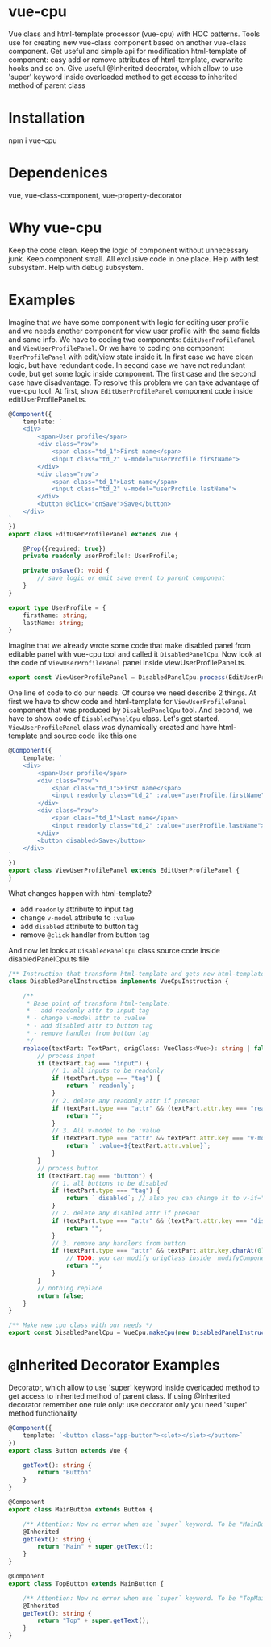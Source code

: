 # vue-cpu

Vue class and html-template processor (vue-cpu) with HOC patterns. Tools use for creating new vue-class component based on another vue-class component. Get useful and simple api for modification html-template of component: easy add or remove attributes of html-template, overwrite hooks and so on. Give useful @Inherited decorator, which allow to use 'super' keyword inside overloaded method to get access to inherited method of parent class

# Installation
npm i vue-cpu

# Dependenices
vue, vue-class-component, vue-property-decorator

# Why vue-cpu
Keep the code clean. Keep the logic of component without unnecessary junk. Keep component small. All exclusive code in one place. Help with test subsystem. Help with debug subsystem.

# Examples

Imagine that we have some component with logic for editing user profile and we needs another component for view user profile with the same fields and same info. We have to coding two components: `EditUserProfilePanel` and `ViewUserProfilePanel`. Or we have to coding one component `UserProfilePanel` with edit/view state inside it. In first case we have clean logic, but have redundant code. In second case we have not redundant code, but get some logic inside component. The first case and the second case have disadvantage. To resolve this problem we can take advantage of vue-cpu tool. At first, show `EditUserProfilePanel` component code inside editUserProfilePanel.ts.
```typescript
@Component({
    template: `
    <div>
        <span>User profile</span>
        <div class="row">
            <span class="td_1">First name</span>
            <input class="td_2" v-model="userProfile.firstName">
        </div>
        <div class="row">
            <span class="td_1">Last name</span>
            <input class="td_2" v-model="userProfile.lastName">
        </div>
        <button @click="onSave">Save</button>
    </div>
`
})
export class EditUserProfilePanel extends Vue {

    @Prop({required: true})
    private readonly userProfile!: UserProfile;

    private onSave(): void {
        // save logic or emit save event to parent component
    }
}

export type UserProfile = {
    firstName: string;
    lastName: string;
}
```
Imagine that we already wrote some code that make disabled panel from editable panel with vue-cpu tool and called it `DisabledPanelCpu`. Now look at the code of `ViewUserProfilePanel` panel inside viewUserProfilePanel.ts.
```typescript
export const ViewUserProfilePanel = DisabledPanelCpu.process(EditUserProfilePanel);
```
One line of code to do our needs. Of course we need describe 2 things. At first we have to show code and html-template for `ViewUserProfilePanel` component that was produced by `DisabledPanelCpu` tool. And second, we have to show code of `DisabledPanelCpu` class. Let's get started. `ViewUserProfilePanel` class was dynamically created and have html-template and source code like this one
```typescript
@Component({
    template: `
    <div>
        <span>User profile</span>
        <div class="row">
            <span class="td_1">First name</span>
            <input readonly class="td_2" :value="userProfile.firstName">
        </div>
        <div class="row">
            <span class="td_1">Last name</span>
            <input readonly class="td_2" :value="userProfile.lastName">
        </div>
        <button disabled>Save</button>
    </div>
`
})
export class ViewUserProfilePanel extends EditUserProfilePanel {
}
```

What changes happen with html-template?

 - add `readonly` attribute to input tag
 - change `v-model` attribute to `:value`
 - add `disabled` attribute to button tag
 - remove `@click` handler from button tag

And now let looks at `DisabledPanelCpu` class source code inside disabledPanelCpu.ts file
```typescript
/** Instruction that transform html-template and gets new html-template for disabled state */
class DisabledPanelInstruction implements VueCpuInstruction {

    /**
     * Base point of transform html-template:
     * - add readonly attr to input tag
     * - change v-model attr to :value
     * - add disabled attr to button tag
     * - remove handler from button tag
     */
    replace(textPart: TextPart, origClass: VueClass<Vue>): string | false {
        // process input
        if (textPart.tag === "input") {
            // 1. all inputs to be readonly
            if (textPart.type === "tag") {
                return ` readonly`;
            }
            // 2. delete any readonly attr if present
            if (textPart.type === "attr" && (textPart.attr.key === "readonly" || textPart.attr.key === ":readonly")) {
                return "";
            }
            // 3. All v-model to be :value
            if (textPart.type === "attr" && textPart.attr.key === "v-model") {
                return ` :value=${textPart.attr.value}`;
            }
        }
        // process button
        if (textPart.tag === "button") {
            // 1. all buttons to be disabled
            if (textPart.type === "tag") {
                return ` disabled`; // also you can change it to v-if="false"
            }
            // 2. delete any disabled attr if present
            if (textPart.type === "attr" && (textPart.attr.key === "disabled" || textPart.attr.key === ":disabled")) {
                return "";
            }
            // 3. remove any handlers from button
            if (textPart.type === "attr" && textPart.attr.key.charAt(0) === "@") {
                // TODO: you can modify origClass inside  modifyComponent method to cut handler functions if necessary
                return "";
            }
        }
        // nothing replace
        return false;
    }
}

/** Make new cpu class with our needs */
export const DisabledPanelCpu = VueCpu.makeCpu(new DisabledPanelInstruction());
```

# `@`Inherited Decorator Examples
Decorator, which allow to use 'super' keyword inside overloaded method to get access to inherited method of parent class. If using @Inherited decorator remember one rule only: use decorator only you need 'super' method functionality
``` typescript
@Component({
    template: `<button class="app-button"><slot></slot></button>`
})
export class Button extends Vue {

    getText(): string {
        return "Button"
    }
}

@Component
export class MainButton extends Button {

    /** Attention: Now no error when use `super` keyword. To be "MainButton" */
    @Inherited
    getText(): string {
        return "Main" + super.getText();
    }
}

@Component
export class TopButton extends MainButton {

    /** Attention: Now no error when use `super` keyword. To be "TopMainButton" */
    @Inherited
    getText(): string {
        return "Top" + super.getText();
    }
}
```